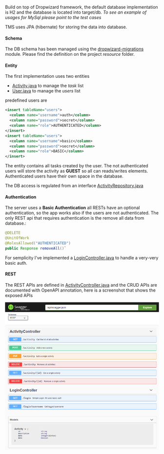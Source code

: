 Build on top of Dropwizard framework, the default database implementation is H2 and the database is located into target/db.
_To see an example of usages for MySql please point to the test cases_

TMS uses JPA (hibernate) for storing the data into database.

#### Schema

The DB schema has been managed using the [dropwizard-migrations](https://www.dropwizard.io/en/latest/manual/migrations.html) module.
Please find the definition on the project _resource_ folder.


#### Entity

The first implementation uses two entities 
- [Activity.java](https://github.com/marcosperanza/tms/blob/master/src/main/java/com/oracle/interview/db/entity/Activity.java) to manage the _task_ list
- [User.java](https://github.com/marcosperanza/tms/blob/master/src/main/java/com/oracle/interview/db/entity/User.java) to manage the _users_ list

predefined users are
```xml
<insert tableName="users">
  <column name="username">auth</column>
  <column name="password">secret</column>
  <column name="role">AUTHENTICATED</column>
</insert>
<insert tableName="users">
  <column name="username">basic</column>
  <column name="password">secret</column>
  <column name="role">BASIC</column>
</insert>
```



The entity contains all tasks created by the user. The not authenticated users will store the activity as __GUEST__ so all can reads/writes elements. 
Authenticated users have their own space in the database.

The DB access is regulated from an interface [ActivityRepository.java](https://github.com/marcosperanza/tms/blob/master/src/main/java/com/oracle/interview/db/ActivityRepository.java)

#### Authentication

The server uses a **Basic Authentication** all RESTs have an optional authentication, so the app works also if the users are not authenticated.
The only REST api that requires authentication is the remove all data from database.:

```java 
@DELETE
@UnitOfWork
@RolesAllowed("AUTHENTICATED")
public Response removeAll()`
```

For semplicity I've implemented a [LoginController.java](https://github.com/marcosperanza/tms/blob/master/src/main/java/com/oracle/interview/resources/LoginController.java) to handle a very-very basic auth. 


#### REST

The REST APIs are defined in [ActivityController.java](https://github.com/marcosperanza/tms/blob/master/src/main/java/com/oracle/interview/resources/ActivityController.java)
and the CRUD APIs are documented with OpenAPI annotation, here is a screenshot that shows the exposed APIs

![swagger.png](swagger.png)

